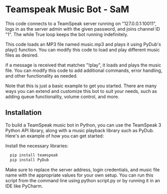 
# Teamspeak Music Bot - SaM


This code connects to a TeamSpeak server running on "127.0.0.1:10011", logs in as the server admin with the given password, and joins channel ID "1". The while True loop keeps the bot running indefinitely.

This code loads an MP3 file named music.mp3 and plays it using PyDub's play() function. You can modify this code to load and play different music files as desired.

if a message is received that matches "!play", it loads and plays the music file. You can modify this code to add additional commands, error handling, and other functionality as needed.

Note that this is just a basic example to get you started. There are many ways you can extend and customize this bot to suit your needs, such as adding queue functionality, volume control, and more.


## Installation


To build a TeamSpeak music bot in Python, you can use the TeamSpeak 3 Python API library, along with a music playback library such as PyDub. Here's an example of how you can get started:

Install the necessary libraries:

```bash
  pip install teamspeak
  pip install PyDub
```


Make sure to replace the server address, login credentials, and music file name with the appropriate values for your own setup. You can run this script from the command line using python script.py or by running it in an IDE like PyCharm.
